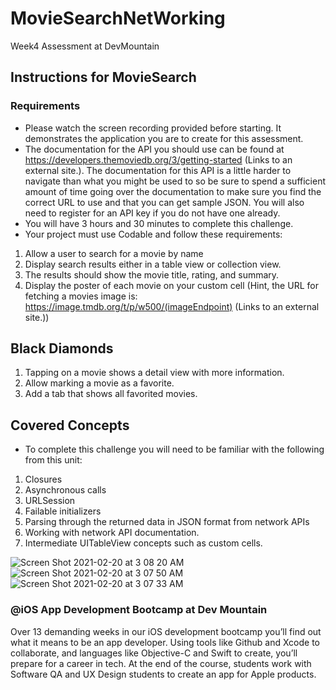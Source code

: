 # MovieSearchNetWorking
Week4 Assessment at DevMountain

## Instructions for MovieSearch
### Requirements
- Please watch the screen recording provided before starting. It demonstrates the application you are to create for this assessment.
- The documentation for the API you should use can be found at https://developers.themoviedb.org/3/getting-started (Links to an external site.). The documentation for this API is a little harder to navigate than what you might be used to so be sure to spend a sufficient amount of time going over the documentation to make sure you find the correct URL to use and that you can get sample JSON. You will also need to register for an API key if you do not have one already.
- You will have 3 hours and 30 minutes to complete this challenge.
- Your project must use Codable and follow these requirements:
1) Allow a user to search for a movie by name
2) Display search results either in a table view or collection view.
3) The results should show the movie title, rating, and summary.
4) Display the poster of each movie on your custom cell (Hint, the URL for fetching a movies image is: https://image.tmdb.org/t/p/w500/(imageEndpoint) (Links to an external site.))

## Black Diamonds
1) Tapping on a movie shows a detail view with more information.
2) Allow marking a movie as a favorite.
3) Add a tab that shows all favorited movies.

 ## Covered Concepts
- To complete this challenge you will need to be familiar with the following from this unit:
1) Closures
2) Asynchronous calls
3) URLSession
4) Failable initializers
5) Parsing through the returned data in JSON format from network APIs
6) Working with network API documentation.
7) Intermediate UITableView concepts such as custom cells.

![Screen Shot 2021-02-20 at 3 08 20 AM](https://user-images.githubusercontent.com/57606580/108590826-249d2b00-732b-11eb-8373-9a05c29129bb.png)
![Screen Shot 2021-02-20 at 3 07 50 AM](https://user-images.githubusercontent.com/57606580/108590828-2535c180-732b-11eb-8e35-9dbbf63f1c05.png)
![Screen Shot 2021-02-20 at 3 07 33 AM](https://user-images.githubusercontent.com/57606580/108590829-25ce5800-732b-11eb-9abe-e2df7e28db2b.png)

### @iOS App Development Bootcamp at Dev Mountain
Over 13 demanding weeks in our iOS development bootcamp you’ll find out what it means to be an app developer. Using tools like Github and Xcode to collaborate, and languages like Objective-C and Swift to create, you’ll prepare for a career in tech. At the end of the course, students work with Software QA and UX Design students to create an app for Apple products.

